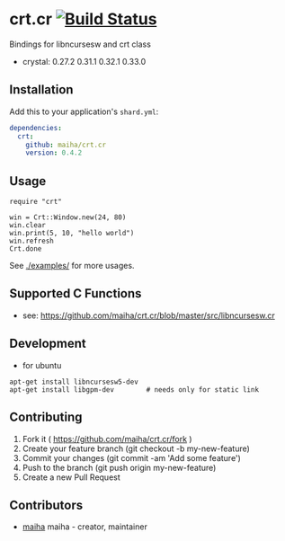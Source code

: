 # crt.cr [![Build Status](https://travis-ci.org/maiha/crt.cr.svg?branch=master)](https://travis-ci.org/maiha/crt.cr)

Bindings for libncursesw and crt class

- crystal: 0.27.2 0.31.1 0.32.1 0.33.0

## Installation


Add this to your application's `shard.yml`:

```yaml
dependencies:
  crt:
    github: maiha/crt.cr
    version: 0.4.2
```

## Usage


```crystal
require "crt"

win = Crt::Window.new(24, 80)
win.clear
win.print(5, 10, "hello world")
win.refresh
Crt.done
```

See [./examples/](./examples/) for more usages.

## Supported C Functions

- see: https://github.com/maiha/crt.cr/blob/master/src/libncursesw.cr


## Development

- for ubuntu

```shell
apt-get install libncursesw5-dev
apt-get install libgpm-dev        # needs only for static link
```

## Contributing

1. Fork it ( https://github.com/maiha/crt.cr/fork )
2. Create your feature branch (git checkout -b my-new-feature)
3. Commit your changes (git commit -am 'Add some feature')
4. Push to the branch (git push origin my-new-feature)
5. Create a new Pull Request

## Contributors

- [maiha](https://github.com/maiha) maiha - creator, maintainer

